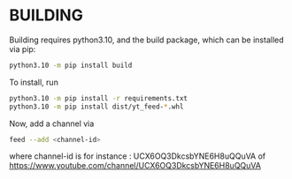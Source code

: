 # BUILDING

Building requires python3.10, and the build package, which can be installed via pip:
```bash
python3.10 -m pip install build
```

To install, run 
```bash
python3.10 -m pip install -r requirements.txt
python3.10 -m pip install dist/yt_feed-*.whl 
```


Now, add a channel via 
```bash
feed --add <channel-id>
```
where channel-id is for instance :
UCX6OQ3DkcsbYNE6H8uQQuVA of https://www.youtube.com/channel/UCX6OQ3DkcsbYNE6H8uQQuVA
